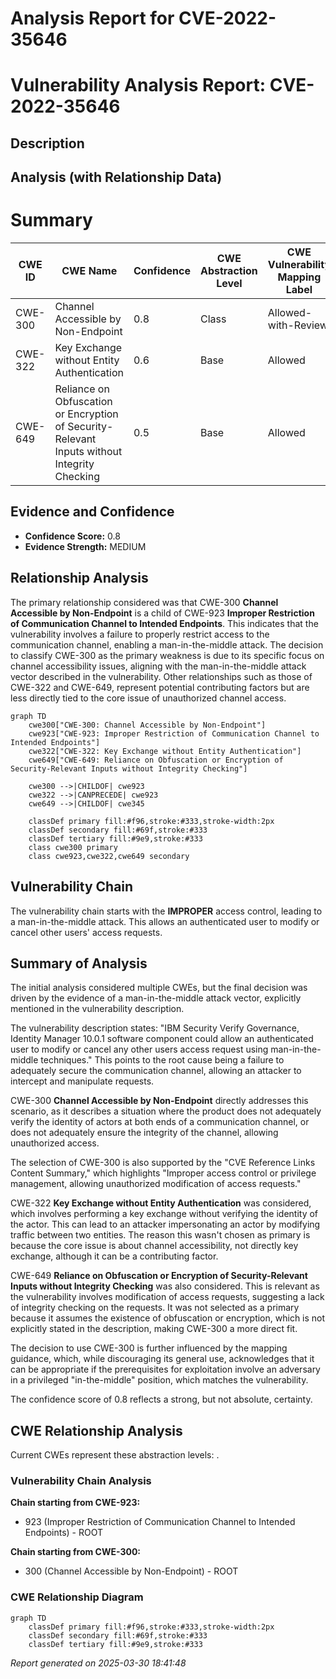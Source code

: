 # Analysis Report for CVE-2022-35646

# Vulnerability Analysis Report: CVE-2022-35646

## Description



## Analysis (with Relationship Data)

# Summary
| CWE ID | CWE Name | Confidence | CWE Abstraction Level | CWE Vulnerability Mapping Label | CWE-Vulnerability Mapping Notes |
|---|---|---|---|---|---|
| CWE-300 | Channel Accessible by Non-Endpoint | 0.8 | Class | Allowed-with-Review | Primary CWE |
| CWE-322 | Key Exchange without Entity Authentication | 0.6 | Base | Allowed | Secondary Candidate |
| CWE-649 | Reliance on Obfuscation or Encryption of Security-Relevant Inputs without Integrity Checking | 0.5 | Base | Allowed | Secondary Candidate |

## Evidence and Confidence

*   **Confidence Score:** 0.8
*   **Evidence Strength:** MEDIUM

## Relationship Analysis
The primary relationship considered was that CWE-300 **Channel Accessible by Non-Endpoint** is a child of CWE-923 **Improper Restriction of Communication Channel to Intended Endpoints**. This indicates that the vulnerability involves a failure to properly restrict access to the communication channel, enabling a man-in-the-middle attack.
The decision to classify CWE-300 as the primary weakness is due to its specific focus on channel accessibility issues, aligning with the man-in-the-middle attack vector described in the vulnerability. Other relationships such as those of CWE-322 and CWE-649, represent potential contributing factors but are less directly tied to the core issue of unauthorized channel access.

```mermaid
graph TD
    cwe300["CWE-300: Channel Accessible by Non-Endpoint"]
    cwe923["CWE-923: Improper Restriction of Communication Channel to Intended Endpoints"]
    cwe322["CWE-322: Key Exchange without Entity Authentication"]
    cwe649["CWE-649: Reliance on Obfuscation or Encryption of Security-Relevant Inputs without Integrity Checking"]
    
    cwe300 -->|CHILDOF| cwe923
    cwe322 -->|CANPRECEDE| cwe923
    cwe649 -->|CHILDOF| cwe345
    
    classDef primary fill:#f96,stroke:#333,stroke-width:2px
    classDef secondary fill:#69f,stroke:#333
    classDef tertiary fill:#9e9,stroke:#333
    class cwe300 primary
    class cwe923,cwe322,cwe649 secondary
```

## Vulnerability Chain
The vulnerability chain starts with the **IMPROPER** access control, leading to a man-in-the-middle attack. This allows an authenticated user to modify or cancel other users' access requests.

## Summary of Analysis
The initial analysis considered multiple CWEs, but the final decision was driven by the evidence of a man-in-the-middle attack vector, explicitly mentioned in the vulnerability description.

The vulnerability description states: "IBM Security Verify Governance, Identity Manager 10.0.1 software component could allow an authenticated user to modify or cancel any other users access request using man-in-the-middle techniques."
This points to the root cause being a failure to adequately secure the communication channel, allowing an attacker to intercept and manipulate requests.

CWE-300 **Channel Accessible by Non-Endpoint** directly addresses this scenario, as it describes a situation where the product does not adequately verify the identity of actors at both ends of a communication channel, or does not adequately ensure the integrity of the channel, allowing unauthorized access.

The selection of CWE-300 is also supported by the "CVE Reference Links Content Summary," which highlights "Improper access control or privilege management, allowing unauthorized modification of access requests."

CWE-322 **Key Exchange without Entity Authentication** was considered, which involves performing a key exchange without verifying the identity of the actor. This can lead to an attacker impersonating an actor by modifying traffic between two entities. The reason this wasn't chosen as primary is because the core issue is about channel accessibility, not directly key exchange, although it can be a contributing factor.

CWE-649 **Reliance on Obfuscation or Encryption of Security-Relevant Inputs without Integrity Checking** was also considered. This is relevant as the vulnerability involves modification of access requests, suggesting a lack of integrity checking on the requests. It was not selected as a primary because it assumes the existence of obfuscation or encryption, which is not explicitly stated in the description, making CWE-300 a more direct fit.

The decision to use CWE-300 is further influenced by the mapping guidance, which, while discouraging its general use, acknowledges that it can be appropriate if the prerequisites for exploitation involve an adversary in a privileged "in-the-middle" position, which matches the vulnerability.

The confidence score of 0.8 reflects a strong, but not absolute, certainty.


## CWE Relationship Analysis

Current CWEs represent these abstraction levels: .


### Vulnerability Chain Analysis

**Chain starting from CWE-923:**
- 923 (Improper Restriction of Communication Channel to Intended Endpoints) - ROOT


**Chain starting from CWE-300:**
- 300 (Channel Accessible by Non-Endpoint) - ROOT



### CWE Relationship Diagram

```mermaid
graph TD
    classDef primary fill:#f96,stroke:#333,stroke-width:2px
    classDef secondary fill:#69f,stroke:#333
    classDef tertiary fill:#9e9,stroke:#333
```



*Report generated on 2025-03-30 18:41:48*
